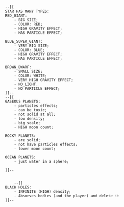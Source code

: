 
    --[[
    STAR HAS MANY TYPES:
    RED_GIANT:
        - BIG SIZE;
        - COLOR: RED;
        - HIGH GRAVITY EFFECT;
        - HAS PARTICLE EFFECT;

    BLUE_SUPER_GIANT: 
        - VERY BIG SIZE; 
        - COLOR: BLUE;
        - HIGH GRAVITY EFFECT;
        - HAS PARTICLE EFFECT;

    BROWN_DWARF:
        - SMALL SIZE; 
        - COLOR: WHITE;
        - VERY HIGH GRAVITY EFFECT;
        - NO_LIGHT.
        - NO PARTICLE EFFECT;
    ]]--
    --[[
    GASEOUS PLANETS:
        - particles effects; 
        - can be toxic; 
        - not solid at all;
        - low density;
        - big scale;
        - HIGH moon count;

    ROCKY PLANETS: 
        - are solid; 
        - not have particles effects;
        - lower moon count;

    OCEAN PLANETS:
        - just water in a sphere;

    ]]--

    
        --[[
    BLACK HOLES:
        - INFINITE (HIGH) density;
        - Absorves bodies (and the player) and delete it
    ]]--